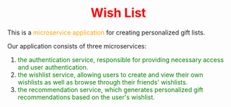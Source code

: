 <h1 align="center" style="color:red">Wish List</h1>
<p margonTop="20px">This is a <span style="color:orange">microservice application</span> for creating personalized gift lists.</p>
<p maarginTop="20px">Our application consists of three microservices: <p>
<ol>
<li><span style="color: green">the authentication service</spaan>, responsible for providing necessary access and user authentication.</li>
<li><span style="color: green">the wishlist service, allowing users to create and view their own wishlists as well as browse through their friends' wishlists.</li>
<li><span style="color: green">the recommendation service, which generates personalized gift recommendations based on the user's wishlist.</li>
</ol>
